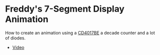 # Freddy's 7-Segment Display Animation

How to create an animation using a [CD4017BE](http://www.ti.com/lit/ds/symlink/cd4017b.pdf) a decade counter and a lot of diodes.

* [Video](https://www.youtube.com/watch?v=Pmq1hEMuzKk)
